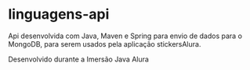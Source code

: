<h1>linguagens-api</h1>

Api desenvolvida com Java, Maven e Spring para envio de dados para o MongoDB, para serem usados pela aplicação stickersAlura.

Desenvolvido durante a Imersão Java Alura
